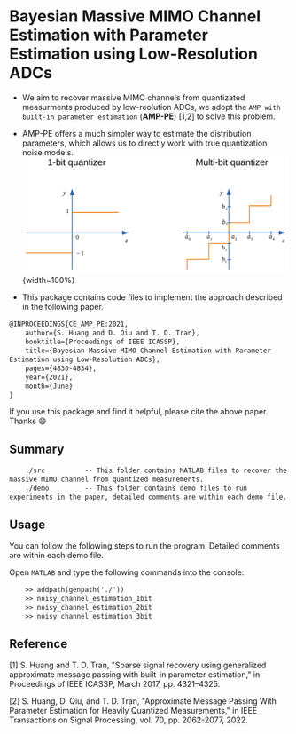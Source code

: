 # Bayesian Massive MIMO Channel Estimation with Parameter Estimation using Low-Resolution ADCs
* We aim to recover massive MIMO channels from quantizated measurments produced by low-reolution ADCs, we adopt the `AMP with built-in parameter estimation` (**AMP-PE**) [1,2] to solve this problem.
* AMP-PE offers a much simpler way to estimate the distribution parameters, which allows us to directly work with true quantization noise models.
![quantization](quantization.png){width=100%}

* This package contains code files to implement the approach described in the following paper.
```
@INPROCEEDINGS{CE_AMP_PE:2021,
    author={S. Huang and D. Qiu and T. D. Tran},
    booktitle={Proceedings of IEEE ICASSP},
    title={Bayesian Massive MIMO Channel Estimation with Parameter Estimation using Low-Resolution ADCs},
    pages={4830-4834},
    year={2021},
    month={June}
}
```
If you use this package and find it helpful, please cite the above paper. Thanks :smile:



## Summary
```
    ./src          -- This folder contains MATLAB files to recover the massive MIMO channel from quantized measurements.
    ./demo         -- This folder contains demo files to run experiments in the paper, detailed comments are within each demo file.
```
## Usage

You can follow the following steps to run the program. Detailed comments are within each demo file.


Open `MATLAB` and type the following commands into the console:

```
    >> addpath(genpath('./'))
    >> noisy_channel_estimation_1bit
    >> noisy_channel_estimation_2bit
    >> noisy_channel_estimation_3bit
```


## Reference

[1] S. Huang and T. D. Tran, "Sparse signal recovery using generalized approximate message passing with built-in parameter estimation," in Proceedings of IEEE ICASSP, March 2017, pp. 4321–4325.

[2] S. Huang, D. Qiu, and T. D. Tran, "Approximate Message Passing With Parameter Estimation for Heavily Quantized Measurements," in IEEE Transactions on Signal Processing, vol. 70, pp. 2062-2077, 2022.
